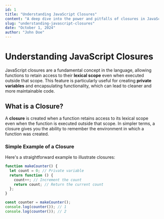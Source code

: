 ```yaml
---
id: 1
title: "Understanding JavaScript Closures"
content: "A deep dive into the power and pitfalls of closures in JavaScript."
slug: "understanding-javascript-closures"
date: "October 1, 2024"
author: "John Doe"
---
```


# Understanding JavaScript Closures

JavaScript closures are a fundamental concept in the language, allowing functions to retain access to their **lexical scope** even when executed outside that scope. This feature is particularly useful for creating **private variables** and encapsulating functionality, which can lead to cleaner and more maintainable code.

## What is a Closure?

A **closure** is created when a function retains access to its lexical scope even when the function is executed outside that scope. In simpler terms, a closure gives you the ability to remember the environment in which a function was created.

### Simple Example of a Closure

Here's a straightforward example to illustrate closures:

```javascript
function makeCounter() {
  let count = 0; // Private variable
  return function () {
    count++; // Increment the count
    return count; // Return the current count
  };
}

const counter = makeCounter();
console.log(counter()); // 1
console.log(counter()); // 2
```
